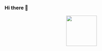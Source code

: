 ### Hi there 👋

<!--
**kalynstricklin/kalynstricklin** is a ✨ _special_ ✨ repository because its `README.md` (this file) appears on your GitHub profile.

Here are some ideas to get you started:

- 🔭 I’m currently working on ...
- 🌱 I’m currently learning ...
- 👯 I’m looking to collaborate on ...
- 🤔 I’m looking for help with ...
- 💬 Ask me about ...
- 📫 How to reach me: ...
- 😄 Pronouns: ...
- ⚡ Fun fact: ...
-->

  <div id="header" align="center">
  <img src="https://media1.giphy.com/media/1u01IRKm3cKUH4GU1U/giphy480p.mp4?cid=ecf05e47a6y180shrdyjqy7de2fwp2epcgyg8osir4ck23d6&ep=v1_videos_search&rid=giphy480p.mp4&ct=v" width="100"/>
</div>
